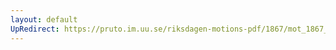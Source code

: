 ```yaml
---
layout: default
UpRedirect: https://pruto.im.uu.se/riksdagen-motions-pdf/1867/mot_1867__ak__73/mot_1867__ak__73-002.pdf
---
```

